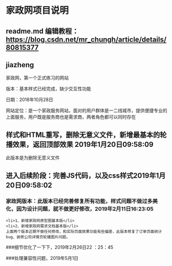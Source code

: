 家政网项目说明
=========

## readme.md 编辑教程：https://blog.csdn.net/mr_chungh/article/details/80815377

## jiazheng
家政网，第一个正式练习的网站<p>
版本：基本样式已经完成，缺少交互性功能<p>
日期：2018年10月28日<p>
网站定位：是一个家政服务网站，面对的用户群体是一二线城市，提供便捷专业的上面服务，用户既是服务商也是需求商，两者角色都可以同时存在<p>
    
## 样式和HTML重写，删除无意义文件，新增最基本的轮播效果，返回顶部效果 2019年1月20日09:58:09
此版本是为删除无意义文件


## 进入后续阶段：完善JS代码，以及css样式2019年1月20日09:58:02


### 家政网版本：此版本已经完善修复所有功能，样式问题不做过多美化，因为设计问题，就不做更好修改，2019年2月11日16:23:05
    <li>1、新增家政网原型图基本版</li>
    <li>2、新增家政网需求文档基本版</li>
    上面两个版本近期不做任何修改，和实际页面效果功能有些偏差，此版本修复了订单页面统计bug、装修公司详情页轮播图片问题。
        
    
###细节优化了一下下，2019年2月26日22 ：25：45

###处理兼容性问题，2019年5月1日
